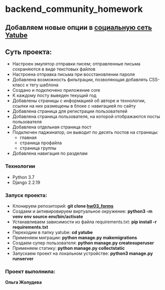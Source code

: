 # backend_community_homework

## Добавляем новые опции в [социальную сеть Yatube](https://github.com/Olga-Zholudeva/hw02_community)

## Суть проекта:

- Настроен эмулятор отправки писем; отправленные письма сохраняются в виде текстовых файлов
- Настроена отправка письма при восстановлении пароля 
- Добавлена возможность фильтрации, позволяющая добавлять CSS-класс к тегу шаблона
- Создано и подключено приложение core
- К каждому посту выведен текущий год
- Добавлены страницы с информацией об авторе и технологии, ссылки на них размещены в блоке с навигацией по сайту
- Добавлена страница для регистрации пользователей
- Добавлена страница пользователя, на которой отображаются посты пользователя
- Добавлена отдельная страница пост
- Подключен паджинатор, он выводит по десять постов на страницы:
    - главная
    - страница профайла
    - страница группы
- Добавлена навигация по разделам

### Технологии
- Python 3.7
- Django 2.2.19

### Запуск проекта:

- Клонируем репозиторий: **git clone [hw03_forms](https://github.com/Olga-Zholudeva/hw03_forms)**
- Cоздаем и активировируем виртуальное окружение: **python3 -m venv env source env/bin/activate**
- Устанавливаем зависимости из файла requirements.txt: **pip install -r requirements.txt**
- Переходим в папку yatube: **cd yatube**
- Применяем миграции: **python manage.py makemigrations**
- Создаем супер пользователя: **python manage.py createsuperuser**
- Применяем статику: **python manage.py collectstatic**
- Запускаем проект на локальном устройстве: **python3 manage.py runserver**

### Проект выполнила:

 **Ольга Жолудева**

